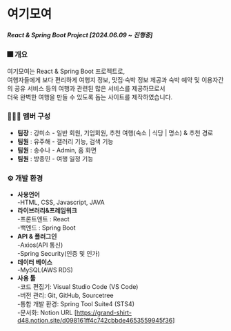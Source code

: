   # 여기모여
  
##### React & Spring Boot Project [2024.06.09 ~ 진행중]


### 🎆 개요
여기모여는 React & Spring Boot 프로젝트로,   
여행자들에게 보다 편리하게 여행지 정보, 맛집·숙박 정보 제공과 숙박 예약 및 이용자간의 공유 서비스 등의 여행과 관련된 많은 서비스를 제공하므로서   
더욱 완벽한 여행을 만들 수 있도록 돕는 사이트를 제작하였습니다.   



### 🧑‍🤝‍🧑 멤버 구성

* **팀장** : 강미소 - 일반 회원, 기업회원, 추천 여행(숙소 | 식당 | 명소) & 추천 경로   
* **팀원** : 유주해 - 갤러리 기능, 검색 기능   
* **팀원** : 송수나 - Admin, 홈 화면
* **팀원** : 방종민 - 여행 일정 기능

  

### ⚙ 개발 환경
* **사용언어**       
    -HTML, CSS, Javascript, JAVA     
* **라이브러리&프레임워크**    
    -프론트엔트 : React   
    -백엔드 : Spring Boot   
* **API & 플러그인**    
    -Axios(API 통신)    
    -Spring Security(인증 및 인가)   
* **데이터 베이스**      
    -MySQL(AWS RDS)    
* **사용 툴**      
    -코드 편집기: Visual Studio Code (VS Code)      
    -버전 관리: Git, GitHub, Sourcetree      
    -통합 개발 환경: Spring Tool Suite4 (STS4)      
    -문서화: Notion  URL [<https://grand-shirt-d48.notion.site/d098161ff4c742cbbde4653559945f36>]      
